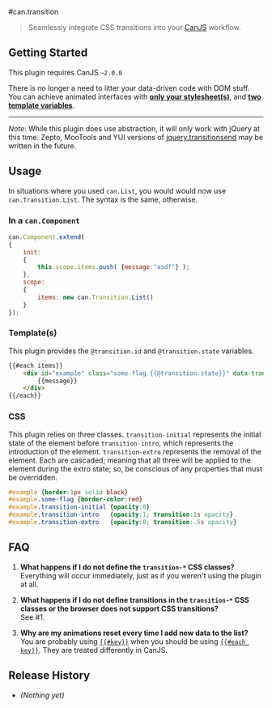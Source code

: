 #can.transition
> Seamlessly integrate CSS transitions into your [CanJS](https://github.com/bitovi/canjs/) workflow.

## Getting Started
This plugin requires CanJS `~2.0.0`

There is no longer a need to litter your data-driven code with DOM stuff. You can achieve animated interfaces with [**only your stylesheet(s)**](#css), and [**two template variables**](#templates).

- - -
*Note*: While this plugin does use abstraction, it will only work with jQuery at this time. Zepto, MooTools and YUI versions of [jquery.transitionsend](https://github.com/stevenvachon/jquery.transitionsend/) may be written in the future.

## Usage
In situations where you used `can.List`, you would would now use `can.Transition.List`. The syntax is the same, otherwise.

### In a `can.Component`
```javascript
can.Component.extend(
{
    init:
    {
        this.scope.items.push( {message:"asdf"} );
    },
    scope:
    {
        items: new can.Transition.List()
    }
});
```

### Template(s)
This plugin provides the `@transition.id` and `@transition.state` variables.
```html
{{#each items}}
    <div id="example" class="some-flag {{@transition.state}}" data-transition-id="{{@transition.id}}">
        {{message}}
    </div>
{{/each}}
```

### CSS
This plugin relies on three classes. `transition-initial` represents the initial state of the element before `transition-intro`, which represents the introduction of the element. `transition-extro` represents the removal of the element. Each are cascaded; meaning that all three will be applied to the element during the extro state; so, be conscious of any properties that must be overridden.
```css
#example {border:1px solid black}
#example.some-flag {border-color:red}
#example.transition-initial {opacity:0}
#example.transition-intro   {opacity:1; transition:1s opacity}
#example.transition-extro   {opacity:0; transition:.5s opacity}
```

## FAQ
1. **What happens if I do not define the `transition-*` CSS classes?**  
Everything will occur immediately, just as if you weren't using the plugin at all.

2. **What happens if I do not define transitions in the `transition-*` CSS classes or the browser does not support CSS transitions?**  
See #1.

3. **Why are my animations reset every time I add new data to the list?**  
You are probably using [`{{#key}}`](http://canjs.com/docs/can.Mustache.helpers.section.html) when you should be using [`{{#each key}}`](http://canjs.com/docs/can.Mustache.helpers.each.html). They are treated differently in CanJS.

## Release History
* *(Nothing yet)*
